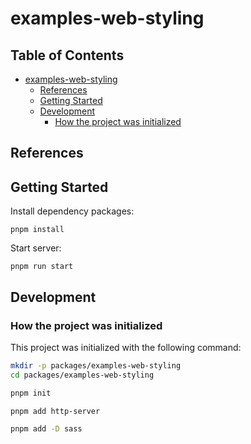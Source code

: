 # examples-web-styling

## Table of Contents <!-- omit in toc -->

- [examples-web-styling](#examples-web-styling)
  - [References](#references)
  - [Getting Started](#getting-started)
  - [Development](#development)
    - [How the project was initialized](#how-the-project-was-initialized)

## References

## Getting Started

Install dependency packages:

```shell
pnpm install
```

Start server:

```shell
pnpm run start
```

## Development

### How the project was initialized

This project was initialized with the following command:

```sh
mkdir -p packages/examples-web-styling
cd packages/examples-web-styling

pnpm init

pnpm add http-server

pnpm add -D sass
```

